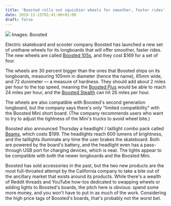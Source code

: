 ```yaml
---
title: 'Boosted rolls out squishier wheels for smoother, faster rides'
date: 2019-11-15T01:41:00+01:00
draft: false
---
```


![](https://cdn.vox-cdn.com/thumbor/xe3Zj9CxKofhwWK-G9dWJyjO7DA=/240x0:2100x1240/1310x873/cdn.vox-cdn.com/uploads/chorus_image/image/65704384/own_streets_2x.0.jpg) Images: Boosted

Electric skateboard and scooter company Boosted has launched a new set of urethane wheels for its longboards that will offer smoother, faster rides. The new wheels are called [Boosted 105s](https://go.redirectingat.com?id=66960X1514734&xs=1&url=https%3A%2F%2Fboostedboards.com%2Faccessories%2Fboosted-105s&referrer=theverge.com), and they cost $169 for a set of four.

The wheels are 30 percent bigger than the ones that Boosted ships on its longboards, measuring 105mm in diameter (hence the name), 65mm wide, and 72 durometer — a measure of hardness. They should add about 2 miles per hour to the top speed, meaning the [Boosted Plus](https://www.theverge.com/circuitbreaker/2018/4/17/17246404/boosted-mini-electric-skateboard-plus-stealth-specs-price) would be able to reach 24 miles per hour, and the [Boosted Stealth](https://www.theverge.com/2018/7/10/17532568/boosted-board-stealth-electric-skateboard-review-price-specs) can hit 26 miles per hour.

The wheels are also compatible with Boosted's second generation longboard, but the company says there's only "limited compatibility" with the Boosted Mini short board. (The company recommends users who want to try to adjust the tightness of the Mini's trucks to avoid wheel bite.)

Boosted also announced Thursday a headlight / taillight combo pack called [Beams](https://go.redirectingat.com?id=66960X1514734&xs=1&url=https%3A%2F%2Fboostedboards.com%2Faccessories%2Fboosted-beams&referrer=theverge.com), which costs $199. The headlights reach 600 lumens of brightness, and the taillights illuminate any time the user brakes the skateboard. Both are powered by the board's battery, and the headlight even has a pass-through USB port for charging devices, which is neat. The lights appear to be compatible with both the newer longboards and the Boosted Mini.

Boosted has sold accessories in the past, but the two new products are the most full-throated attempt by the California company to take a bite out of the ancillary market that exists around its products. While there's a wealth of Reddit threads and YouTube how-tos dedicated to swapping wheels or adding lights to Boosted's boards, the pitch here is obvious: spend some more money, and you won't have to put in as much of the work. Considering the high price tags of Boosted's boards, that's probably not the worst bet.